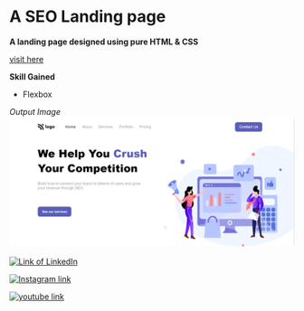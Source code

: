 # A SEO Landing page

**A landing page designed using pure HTML & CSS**

[visit here](https://seo-masterpage.netlify.app/)

**Skill Gained**
* Flexbox

_Output Image_
[![Output image](./images/output.png)
](https://seo-masterpage.netlify.app/ "click to visit")

<!-- follow link -->

[![Link of LinkedIn](https://img.shields.io/badge/LinkedIn-Follow-blue
)](https://www.linkedin.com/in/ashish-singh-bbg/ "follow me")

<!-- link of instagram -->

[![Instagram link](https://img.shields.io/badge/Instagram-Follow-%23FC6C85
)](https://www.instagram.com/ashishsinghbbg/ "follow me")

<!-- youtube -->

[![youtube link](https://img.shields.io/badge/Youtube-Subscribe-%23ff2000)](https://www.youtube.com/@5minutesofcoding "subscribe")